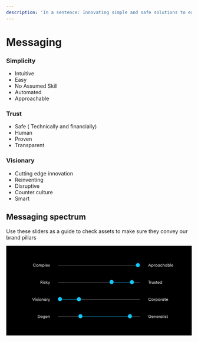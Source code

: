 ```yaml
---
description: 'In a sentence: Innovating simple and safe solutions to earn money in crypto.'
---
```


# Messaging

### Simplicity

* Intuitive&#x20;
* Easy&#x20;
* No Assumed Skill&#x20;
* Automated&#x20;
* Approachable

### Trust

* Safe ( Technically and financially)&#x20;
* Human&#x20;
* Proven&#x20;
* Transparent

### Visionary

* Cutting edge innovation&#x20;
* Reinventing&#x20;
* Disruptive&#x20;
* Counter culture&#x20;
* Smart

## Messaging spectrum

Use these sliders as a guide to check assets to make sure they convey our brand pillars

![](<../.gitbook/assets/Bancor Messaging Spectrum.png>)
